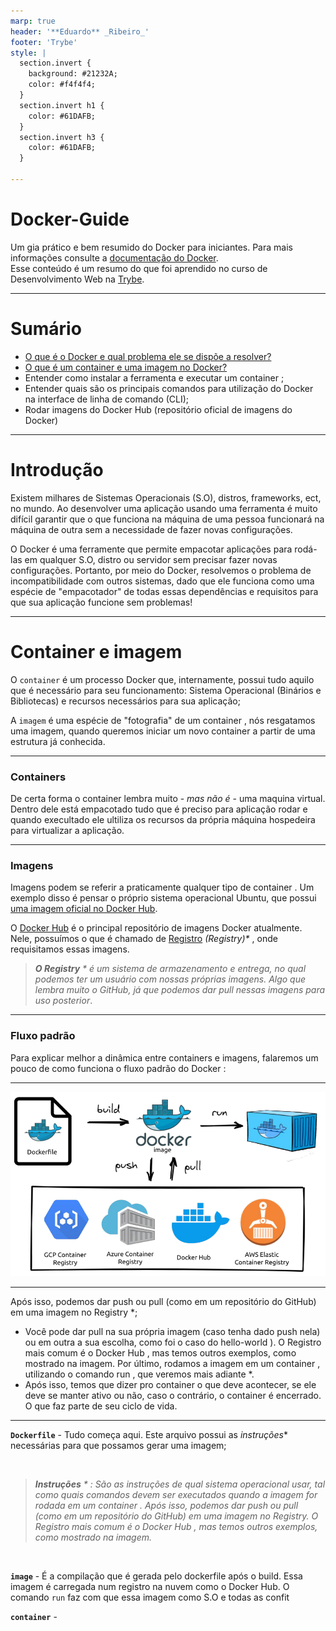 ```yaml
---
marp: true
header: '**Eduardo** _Ribeiro_'
footer: 'Trybe'
style: |
  section.invert {
    background: #21232A;
    color: #f4f4f4;
  }
  section.invert h1 {
    color: #61DAFB;
  }
  section.invert h3 {
    color: #61DAFB;
  }

---
```

<!-- class: invert -->

# Docker-Guide
Um gia prático e bem resumido do Docker para iniciantes. Para mais informações consulte a [documentação do Docker](https://docs.docker.com/engine/).\
Esse conteúdo é um resumo do que foi aprendido no curso de Desenvolvimento Web na [Trybe](https://www.betrybe.com/).

---
# Sumário

- [O que é o Docker e qual problema ele se dispõe a resolver?](#introdução)
- [O que é um container e uma imagem no Docker?](#container-e-imagem)
- Entender como instalar a ferramenta e executar um container ;
- Entender quais são os principais comandos para utilização do Docker na interface de linha de comando (CLI);
- Rodar imagens do Docker Hub (repositório oficial de imagens do Docker)

---
# Introdução

Existem milhares de Sistemas Operacionais (S.O), distros, frameworks, ect, no mundo. Ao desenvolver uma aplicação usando uma ferramenta é muito difícil garantir que o que funciona na máquina de uma pessoa funcionará na máquina de outra sem a necessidade de fazer novas configurações.

O Docker é uma ferramente que permite empacotar aplicações para rodá-las em qualquer S.O, distro ou servidor sem precisar fazer novas configurações. Portanto, por meio do Docker, resolvemos o problema de incompatibilidade com outros sistemas, dado que ele funciona como uma espécie de "empacotador" de todas essas dependências e requisitos para que sua aplicação funcione sem problemas!

---
# Container e imagem

O `container` é um processo Docker que, internamente, possui tudo aquilo que é necessário para seu funcionamento: Sistema Operacional (Binários e Bibliotecas) e recursos necessários para sua aplicação;

A `imagem` é uma espécie de "fotografia" de um container , nós resgatamos uma imagem, quando queremos iniciar um novo container a partir de uma estrutura já conhecida.

---
### Containers

De certa forma o container lembra muito - _mas não é_ - uma maquina virtual. Dentro dele está empacotado tudo que é preciso para aplicação rodar e quando execultado ele ultiliza os recursos da própria máquina hospedeira para virtualizar a aplicação.

---
### Imagens

Imagens podem se referir a praticamente qualquer tipo de container . Um exemplo disso é pensar o próprio sistema operacional Ubuntu, que possui [uma imagem oficial no Docker Hub](https://hub.docker.com/_/ubuntu).

O [Docker Hub](https://hub.docker.com/) é o principal repositório de imagens Docker atualmente. Nele, possuímos o que é chamado de [Registro](https://docs.docker.com/registry/introduction/) _(Registry)*_ , onde requisitamos essas imagens.

> _**O Registry** * é um sistema de armazenamento e entrega, no qual podemos ter um usuário com nossas próprias imagens. Algo que lembra muito o GitHub, já que podemos dar pull nessas imagens para uso posterior_.

----
### Fluxo padrão

Para explicar melhor a dinâmica entre containers e imagens, falaremos um pouco de como funciona o fluxo padrão do Docker :

---
![](docker-flow.png)

---
Após isso, podemos dar push ou pull (como em um repositório do GitHub) em uma imagem no Registry *;
* Você pode dar pull na sua própria imagem (caso tenha dado push nela) ou em outra a sua escolha, como foi o caso do hello-world ).
O Registro mais comum é o Docker Hub , mas temos outros exemplos, como mostrado na imagem.
Por último, rodamos a imagem em um container , utilizando o comando run , que veremos mais adiante *.
* Após isso, temos que dizer pro container o que deve acontecer, se ele deve se manter ativo ou não, caso o contrário, o container é encerrado. O que faz parte de seu ciclo de vida.

---

**`Dockerfile`** - Tudo começa aqui. Este arquivo possui as _instruções_* necessárias para que possamos gerar uma imagem;

<br/>

> _**Instruções** * : São as instruções de qual sistema operacional usar, tal como quais comandos devem ser executados quando a imagem for rodada em um container . Após isso, podemos dar push ou pull (como em um repositório do GitHub) em uma imagem no Registry. O Registro mais comum é o Docker Hub , mas temos outros exemplos, como mostrado na imagem._

<br/>

**`image`** - É a compilação que é gerada pelo dockerfile após o build. Essa imagem é carregada num registro na nuvem como o Docker Hub. O comando `run` faz com que essa imagem como S.O e todas as confit

**`container`** - 
